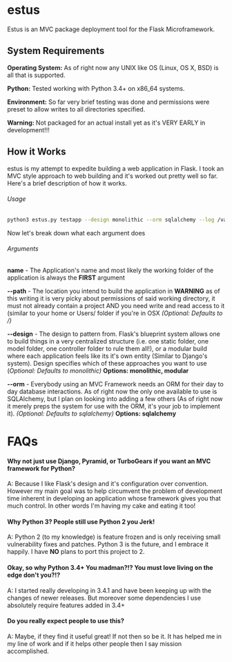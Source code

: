# estus
Estus is an MVC package deployment tool for the Flask Microframework.


## System Requirements ##

**Operating System:** As of right now any UNIX like OS (Linux, OS X, BSD) is all that is supported.

**Python:** Tested working with Python 3.4+ on x86_64 systems.

**Environment:** So far very brief testing was done and permissions were preset to allow writes to all directories specified.

**Warning:** Not packaged for an actual install yet as it's VERY EARLY in development!!!

## How it Works ##
estus is my attempt to expedite building a web application in Flask. I took an MVC style approach to web building and it's worked out pretty well so far. Here's a brief description of how it works.

###### Usage ######

```bash
python3 estus.py testapp --design monolithic --orm sqlalchemy --log /var/log/estus/estus.log 
```

Now let's break down what each argument does

###### Arguments ######

**name** - The Application's name and most likely the working folder of the application is always the **FIRST** argument

**--path** - The location you intend to build the application in **WARNING** as of this writing it is very picky about permissions of said working directory, it must not already contain a project AND you need write and read access to it (similar to your home or Users/<user> folder if you're in OSX *(Optional: Defaults to <current working directory>/<name>)* 

**--design** - The design to pattern from. Flask's blueprint system allows one to build things in a very centralized structure (i.e. one static folder, one model folder, one controller folder to rule them all!), or a modular build where each application feels like its it's own entity (Similar to Django's system). Design specifies which of these approaches you want to use (*Optional: Defaults to monolithic)* **Options: monolithic, modular**

**--orm** - Everybody using an MVC Framework needs an ORM for their day to day database interactions. As of right now the only one available to use is SQLAlchemy, but I plan on looking into adding a few others (As of right now it merely preps the system for use with the ORM, it's your job to implement it). *(Optional: Defaults to sqlalchemy)* **Options: sqlalchemy**



# FAQs #

#### Why not just use Django, Pyramid, or TurboGears if you want an MVC framework for Python? ####

A: Because I like Flask's design and it's configuration over convention. However my main goal was to help circumvent the problem of development time inherent in developing an application whose framework gives you that much control. In other words I'm having my cake and eating it too!

#### Why Python 3? People still use Python 2 you Jerk! ####

A: Python 2 (to my knowledge) is feature frozen and is only receiving small vulnerability fixes and patches. Python 3 is the future, and I embrace it happily. I have **NO** plans to port this project to 2.

#### Okay, so why Python 3.4+ You madman?!? You must love living on the edge don't you?!? ####

A: I started really developing in 3.4.1 and have been keeping up with the changes of newer releases. But moreover some dependencies I use absolutely require features added in 3.4+

#### Do you really expect people to use this? ####

A: Maybe, if they find it useful great! If not then so be it. It has helped me in my line of work and if it helps other people then I say mission accomplished.
